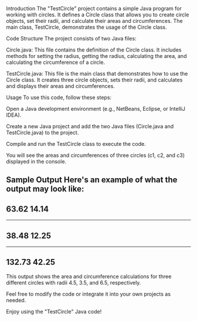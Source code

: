 Introduction
The "TestCircle" project contains a simple Java program for working with circles. It defines a Circle class that allows you to create circle objects, set their radii, and calculate their areas and circumferences. The main class, TestCircle, demonstrates the usage of the Circle class.

Code Structure
The project consists of two Java files:

Circle.java: This file contains the definition of the Circle class. It includes methods for setting the radius, getting the radius, calculating the area, and calculating the circumference of a circle.

TestCircle.java: This file is the main class that demonstrates how to use the Circle class. It creates three circle objects, sets their radii, and calculates and displays their areas and circumferences.

Usage
To use this code, follow these steps:

Open a Java development environment (e.g., NetBeans, Eclipse, or IntelliJ IDEA).

Create a new Java project and add the two Java files (Circle.java and TestCircle.java) to the project.

Compile and run the TestCircle class to execute the code.

You will see the areas and circumferences of three circles (c1, c2, and c3) displayed in the console.

Sample Output
Here's an example of what the output may look like:
--------------------------
63.62
14.14
--------------------------
--------------------------
38.48
12.25
--------------------------
--------------------------
132.73
42.25
--------------------------
This output shows the area and circumference calculations for three different circles with radii 4.5, 3.5, and 6.5, respectively.

Feel free to modify the code or integrate it into your own projects as needed.

Enjoy using the "TestCircle" Java code!
